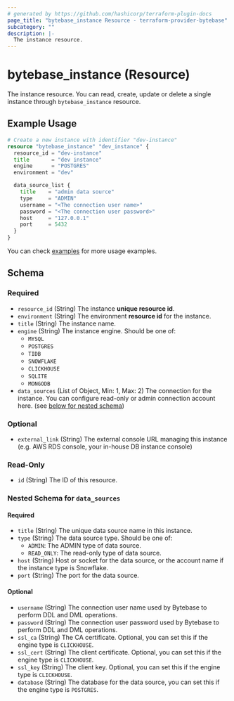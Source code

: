 ```yaml
---
# generated by https://github.com/hashicorp/terraform-plugin-docs
page_title: "bytebase_instance Resource - terraform-provider-bytebase"
subcategory: ""
description: |-
  The instance resource.
---
```


# bytebase_instance (Resource)

The instance resource. You can read, create, update or delete a single instance through `bytebase_instance` resource.

## Example Usage

```terraform
# Create a new instance with identifier "dev-instance"
resource "bytebase_instance" "dev_instance" {
  resource_id = "dev-instance"
  title       = "dev instance"
  engine      = "POSTGRES"
  environment = "dev"

  data_source_list {
    title    = "admin data source"
    type     = "ADMIN"
    username = "<The connection user name>"
    password = "<The connection user password>"
    host     = "127.0.0.1"
    port     = 5432
  }
}
```

You can check [examples](https://github.com/bytebase/terraform-provider-bytebase/blob/main/examples/setup) for more usage examples.

<!-- schema generated by tfplugindocs -->

## Schema

### Required

- `resource_id` (String) The instance **unique resource id**.
- `environment` (String) The environment **resource id** for the instance.
- `title` (String) The instance name.
- `engine` (String) The instance engine. Should be one of:
  - `MYSQL`
  - `POSTGRES`
  - `TIDB`
  - `SNOWFLAKE`
  - `CLICKHOUSE`
  - `SQLITE`
  - `MONGODB`
- `data_sources` (List of Object, Min: 1, Max: 2) The connection for the instance. You can configure read-only or admin connection account here. (see [below for nested schema](#nestedblock--data_sources))

### Optional

- `external_link` (String) The external console URL managing this instance (e.g. AWS RDS console, your in-house DB instance console)

### Read-Only

- `id` (String) The ID of this resource.

<a id="nestedblock--data_sources"></a>

### Nested Schema for `data_sources`

#### Required

- `title` (String) The unique data source name in this instance.
- `type` (String) The data source type. Should be one of:
  - `ADMIN`: The ADMIN type of data source.
  - `READ_ONLY`: The read-only type of data source.
- `host` (String) Host or socket for the data source, or the account name if the instance type is Snowflake.
- `port` (String) The port for the data source.

#### Optional

- `username` (String) The connection user name used by Bytebase to perform DDL and DML operations.
- `password` (String) The connection user password used by Bytebase to perform DDL and DML operations.
- `ssl_ca` (String) The CA certificate. Optional, you can set this if the engine type is `CLICKHOUSE`.
- `ssl_cert` (String) The client certificate. Optional, you can set this if the engine type is `CLICKHOUSE`.
- `ssl_key` (String) The client key. Optional, you can set this if the engine type is `CLICKHOUSE`.
- `database` (String) The database for the data source, you can set this if the engine type is `POSTGRES`.
